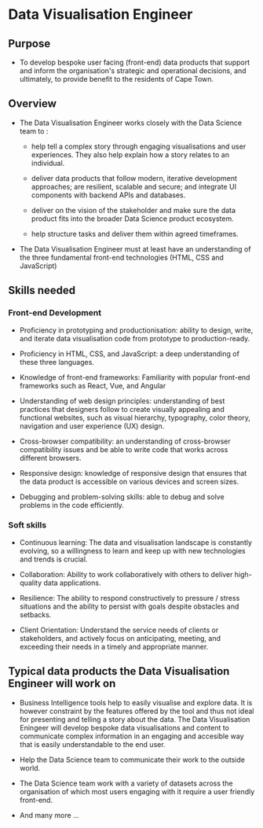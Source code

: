 # Data Visualisation Engineer

## Purpose

*  To develop bespoke user facing (front-end) data products that support and inform the organisation's strategic and operational decisions, and ultimately, to provide benefit to the residents of Cape Town.

## Overview
*  The Data Visualisation Engineer works closely with the Data Science team to :

    * help tell a complex story through engaging visualisations and user experiences. They also help explain how a story relates to an individual.

    * deliver data products that follow modern, iterative development approaches; are resilient, scalable and secure; and integrate UI components with backend APIs and databases.

    * deliver on the vision of the stakeholder and make sure the data product fits into the broader Data Science product ecosystem.

    * help structure tasks and deliver them within agreed timeframes.

* The Data Visualisation Engineer must at least have an understanding of the three fundamental front-end technologies (HTML, CSS and JavaScript)

## Skills needed

### Front-end Development

* Proficiency in prototyping and productionisation: ability to design, write, and iterate data visualisation code from prototype to production-ready.

* Proficiency in HTML, CSS, and JavaScript: a deep understanding of these three languages.

* Knowledge of front-end frameworks: Familiarity with popular front-end frameworks such as React, Vue, and Angular

* Understanding of web design principles: understanding of best practices that designers follow to create visually appealing and functional websites, such as visual hierarchy, typography, color theory, navigation and user experience (UX) design.

* Cross-browser compatibility: an understanding of cross-browser compatibility issues and be able to write code that works across different browsers.

* Responsive design: knowledge of responsive design that ensures that the data product is accessible on various devices and screen sizes.

* Debugging and problem-solving skills: able to debug and solve problems in the code efficiently.

### Soft skills

* Continuous learning: The data and visualisation landscape is constantly evolving, so a willingness to learn and keep up with new technologies and trends is crucial.

* Collaboration: Ability to work collaboratively with others to deliver high-quality data applications.

* Resilience: The ability to respond constructively to pressure / stress situations and the ability to persist with goals despite obstacles and setbacks.

* Client Orientation: Understand the service needs of clients or stakeholders, and actively focus on anticipating, meeting, and exceeding their needs in a timely and appropriate manner.

## Typical data products the Data Visualisation Engineer will work on

* Business Intelligence tools help to easily visualise and explore data. It is however constraint by the features offered by the tool and thus not ideal for presenting and telling a story about the data. The Data Visualisation Eningeer will develop bespoke data visualisations and content to communicate complex information in an engaging and accesible way that is easily understandable to the end user.

* Help the Data Science team to communicate their work to the outside world.

* The Data Science team work with a variety of datasets across the organisation of which most users engaging with it require a user friendly front-end.

* And many more ...

